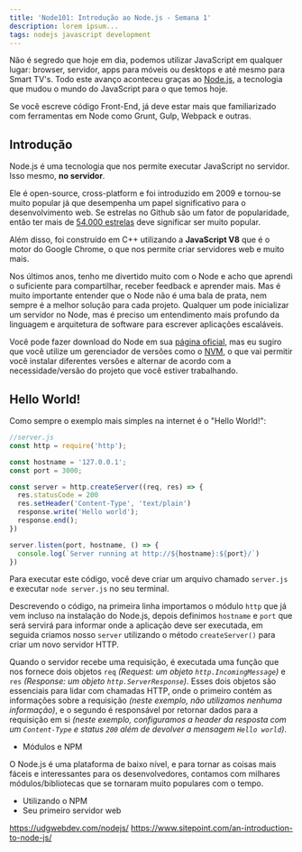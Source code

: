 ```yaml
---
title: 'Node101: Introdução ao Node.js - Semana 1'
description: lorem ipsum...
tags: nodejs javascript development
---
```

Não é segredo que hoje em dia, podemos utilizar JavaScript em qualquer lugar: browser, servidor, apps para móveis ou desktops e até mesmo para Smart TV's. Todo este avanço aconteceu graças ao [Node.js](https://nodejs.org/), a tecnologia que mudou o mundo do JavaScript para o que temos hoje.

Se você escreve código Front-End, já deve estar mais que familiarizado com ferramentas em Node como Grunt, Gulp, Webpack e outras.

## Introdução

Node.js é uma tecnologia que nos permite executar JavaScript no servidor. Isso mesmo, **no servidor**.

Ele é open-source, cross-platform e foi introduzido em 2009 e tornou-se muito popular já que desempenha um papel significativo para o desenvolvimento web. Se estrelas no Github são um fator de popularidade, então ter mais de [54.000 estrelas](https://github.com/nodejs/node) deve significar ser muito popular.

Além disso, foi construído em C++ utilizando a **JavaScript V8** que é o motor do Google Chrome, o que nos permite criar servidores web e muito mais.

Nos últimos anos, tenho me divertido muito com o Node e acho que aprendi o suficiente para compartilhar, receber feedback e aprender mais. Mas é muito importante entender que o Node não é uma bala de prata, nem sempre é a melhor solução para cada projeto. Qualquer um pode inicializar um servidor no Node, mas é preciso um entendimento mais profundo da linguagem e arquitetura de software para escrever aplicações escaláveis.

Você pode fazer download do Node em sua [página oficial](https://nodejs.org/), mas eu sugiro que você utilize um gerenciador de versões como o [NVM](https://github.com/creationix/nvm), o que vai permitir você instalar diferentes versões e alternar de acordo com a necessidade/versão do projeto que você estiver trabalhando.

## Hello World!

Como sempre o exemplo mais simples na internet é o "Hello World!":

```javascript
//server.js
const http = require('http');

const hostname = '127.0.0.1';
const port = 3000;

const server = http.createServer((req, res) => {
  res.statusCode = 200
  res.setHeader('Content-Type', 'text/plain')
  response.write('Hello world');
  response.end();
})

server.listen(port, hostname, () => {
  console.log(`Server running at http://${hostname}:${port}/`)
})
```

Para executar este código, você deve criar um arquivo chamado `server.js` e executar `node server.js` no seu terminal.

Descrevendo o código, na primeira linha importamos o módulo `http` que já vem incluso na instalação do Node.js, depois definimos `hostname` e `port` que será servirá para informar onde a aplicação deve ser executada, em seguida criamos nosso `server` utilizando o método `createServer()` para criar um novo servidor HTTP.

Quando o servidor recebe uma requisição, é executada uma função que nos fornece dois objetos `req` *(Request: um objeto `http.IncomingMessage`)* e `res` *(Response: um objeto `http.ServerResponse`)*. Esses dois objetos são essenciais para lidar com chamadas HTTP, onde o primeiro contém as informações sobre a requisição *(neste exemplo, não utilizamos nenhuma informação)*, e o segundo é responsável por retornar dados para a requisição em si *(neste exemplo, configuramos a header da resposta com um `Content-Type` e status `200` além de devolver a mensagem `Hello world`)*.

* Módulos e NPM

O Node.js é uma plataforma de baixo nível, e para tornar as coisas mais fáceis e interessantes para os desenvolvedores, contamos com milhares módulos/bibliotecas que se tornaram muito populares com o tempo.

* Utilizando o NPM
* Seu primeiro servidor web

https://udgwebdev.com/nodejs/
https://www.sitepoint.com/an-introduction-to-node-js/
